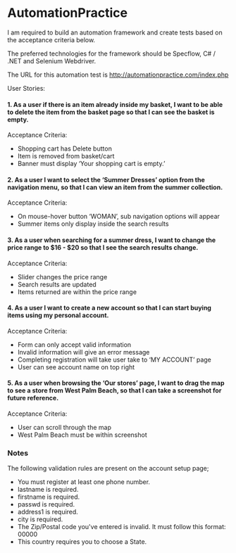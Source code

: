 # AutomationPractice
I am required to build an automation framework and create tests based on the acceptance criteria below.

The preferred technologies for the framework should be Specflow, C# / .NET and Selenium Webdriver.

The URL for this automation test is http://automationpractice.com/index.php

User Stories:
#### 1. As a user if there is an item already inside my basket, I want to be able to delete the item from the basket page so that I can see the basket is empty.
Acceptance Criteria:
* Shopping cart has Delete button
* Item is removed from basket/cart
* Banner must display ‘Your shopping cart is empty.’

#### 2. As a user I want to select the ‘Summer Dresses’ option from the navigation menu, so that I can view an item from the summer collection.
Acceptance Criteria:
* On mouse-hover button ‘WOMAN’, sub navigation options will appear
* Summer items only display inside the search results

#### 3. As a user when searching for a summer dress, I want to change the price range to $16 - $20 so that I see the search results change.
Acceptance Criteria:
* Slider changes the price range
* Search results are updated
* Items returned are within the price range

#### 4. As a user I want to create a new account so that I can start buying items using my personal account.
Acceptance Criteria:
* Form can only accept valid information
* Invalid information will give an error message
* Completing registration will take user take to ‘MY ACCOUNT’ page
* User can see account name on top right

#### 5. As a user when browsing the ‘Our stores’ page, I want to drag the map to see a store from West Palm Beach, so that I can take a screenshot for future reference.
Acceptance Criteria:
* User can scroll through the map
* West Palm Beach must be within screenshot

### Notes

The following validation rules are present on the account setup page;
* You must register at least one phone number.
* lastname is required.
* firstname is required.
* passwd is required.
* address1 is required.
* city is required.
* The Zip/Postal code you've entered is invalid. It must follow this format: 00000
* This country requires you to choose a State.
